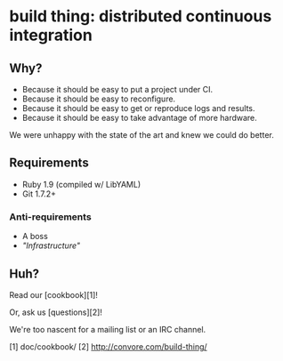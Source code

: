 # build thing: distributed continuous integration

## Why?

* Because it should be easy to put a project under CI.
* Because it should be easy to reconfigure.
* Because it should be easy to get or reproduce logs and results.
* Because it should be easy to take advantage of more hardware.

We were unhappy with the state of the art and knew we could do better.

## Requirements

* Ruby 1.9 (compiled w/ LibYAML)
* Git 1.7.2+

### Anti-requirements

* A boss
* *"Infrastructure"*

## Huh?

Read our [cookbook][1]!

Or, ask us [questions][2]!

We're too nascent for a mailing list or an IRC channel.

[1] doc/cookbook/
[2] http://convore.com/build-thing/
